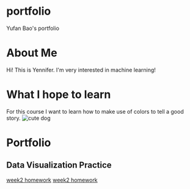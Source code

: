 # portfolio
Yufan Bao's portfolio

# About Me
Hi! This is Yennifer. I'm very interested in machine learning!

# What I hope to learn
For this course I want to learn how to make use of colors to tell a good story.
![cute dog](https://imagesvc.meredithcorp.io/v3/mm/image?q=60&c=sc&poi=%5B900%2C533%5D&w=2000&h=1333&url=https%3A%2F%2Fstatic.onecms.io%2Fwp-content%2Fuploads%2Fsites%2F47%2F2021%2F03%2F12%2Fpomeranian-white-puppy-921029690-2000.jpg)

# Portfolio

## Data Visualization Practice
[week2 homework](/dataviz2.md)
[week2 homework](/dataviz2.md)
